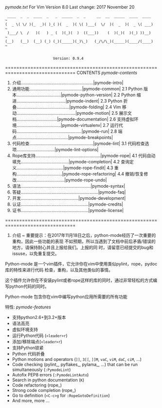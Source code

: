 *pymode.txt*     For Vim Version 8.0      Last change: 2017 November 20

     ____  _  _  ____  _   _  _____  _  _     __  __  _____  ____  ____      ~
    (  _ \( \/ )(_  _)( )_( )(  _  )( \( )___(  \/  )(  _  )(  _ \( ___)     ~
     )___/ \  /   )(   ) _ (  )(_)(  )  ((___))    (  )(_)(  )(_) ))__)      ~
    (__)   (__)  (__) (_) (_)(_____)(_)\_)   (_/\/\_)(_____)(____/(____)     ~


                          Version: 0.9.4

===============================================================================
CONTENTS                                                        *pymode-contents*

1. 介绍...........................................................|pymode-intro|
2. 通用功能...........................................|pymode-common|
    2.1 Python 版本....................................|pymode-python-version|
    2.2 Python 缩进........................................|pymode-indent|
    2.3 Python 折叠...........................................|pymode-folding|
    2.4 Vim 移动................................................|pymode-motion|
    2.5 展示文档.................................|pymode-documentation|
    2.6 支持虚拟环境....................................|pymode-virtualenv|
    2.7 运行代码.....................................................|pymode-run|
    2.8 端点..........................................|pymode-breakpoints|
3. 代码检查....................................................|pymode-lint|
    3.1 代码检查选项...............................|pymode-lint-options|
4. Rope库支持.....................................................|pymode-rope|
    4.1 代码自动填充.......................................|pymode-completion|
    4.2 查询定义......................................|pymode-rope-findit|
    4.3 重构.....................................|pymode-rope-refactoring|
    4.4 撤销/恢复修改.......................................|pymode-rope-undo|
5. 语法.........................................................|pymode-syntax|
6. 答疑...............................................................|pymode-faq|
7. 开发...............................................|pymode-development|
8. 认证.......................................................|pymode-credits|
9. 证书.......................................................|pymode-license|

===============================================================================
1. 介绍 ~
重要提示：在2017年11月18日之后，python-mode经历了一次重要的重构，因此一些功能的表现
不如预期，所以当遇到了文档中前后矛盾/错误的地方，请保持耐心并且上报给我们。上报的同
时，请留意已经提交的bug和issuse，以免重复提交。

Python-mode 是一个vim插件，它允许你在vim中使用类似pylint，rope，pydoc库的特性来进行代码
检查，重构，以及其他类似的事情。

这个插件允许你在不安装pylint或者rope这样的库的同时，通过非常轻松的方式编写python代码的同时。

Python-mode 包含你在vim中编写python应用所需要的所有功能


特性:                                                       *pymode-features*

- 支持python2.6+到3.2+版本
- 语法高亮 
- 虚拟环境支持
- 运行Python代码 (``<leader>r``)
- 添加/移除端点(``<leader>r``)
- 支持Python锁紧 
- Python 代码折叠
- Python motions and operators (``]]``, ``3[[``, ``]]M``, ``vaC``, ``viM``,
  ``daC``, ``ciM``, ...)
- Code checking  (pylint_, pyflakes_, pylama_, ...) that can be run
  simultaneously (``:PymodeLint``)
- Autofix PEP8 errors (``:PymodeLintAuto``)
- Search in python documentation (``K``)
- Code refactoring <rope refactoring library> (rope_)
- Strong code completion (rope_)
- Go to definition (``<C-c>g`` for `:RopeGotoDefinition`)
- And more, more ...































